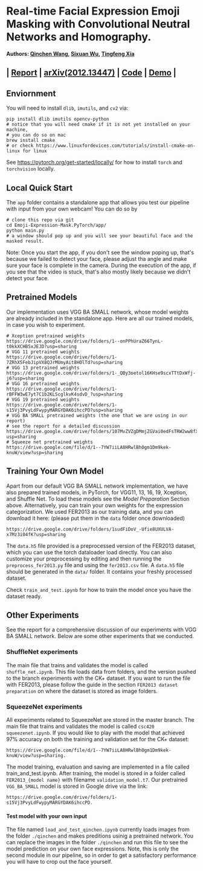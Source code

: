 # Real-time Facial Expression Emoji Masking with Convolutional Neutral Networks and Homography.
**Authors: [Qinchen Wang](https://qcw171717.github.io/Personal-Website/), [Sixuan Wu](https://github.com/wsxwsx543/), [Tingfeng Xia](https://tingfengx.com)**


## | [Report](./writeup/main.pdf) | [arXiv(2012.13447)](https://arxiv.org/pdf/2012.13447.pdf) | [Code](https://github.com/tingfengx/Emoji-Expression-Mask.PyTorch) | [Demo](https://youtu.be/GCjtXw1y8Pw) | 
## Enviornment
You will need to install ```dlib```, ```imutils```, and ```cv2``` via:
``````
pip install dlib imutils opencv-python
# notice that you will need cmake if it is not yet installed on your machine, 
# you can do so on mac
brew install cmake
# or check https://www.linuxfordevices.com/tutorials/install-cmake-on-linux for linux
``````
See https://pytorch.org/get-started/locally/ for how to install ```torch``` and ```torchvision``` locally. 

## Local Quick Start
The ```app``` folder contains a standalone app that allows you test our pipeline with input from your own webcam! You can do so by 
``````
# clone this repo via git
cd Emoji-Expression-Mask.PyTorch/app/
python main.py 
# a window should pop up and you will see your beautiful face and the masked result. 
``````
Note: Once you start the app, if you don't see the window poping up, that's because we failed to detect your face, please adjust tha angle and make sure your face is complete in the camera. During the execution of the app, if you see that the video is stuck, that's also mostly likely because we didn't detect your face. 

## Pretrained Models
Our implementation uses VGG BA SMALL network, whose model weights are already included in the standalone app. Here are all our trained models, in case you wish to experiment. 
``````
# Xception pretrained weights
https://drive.google.com/drive/folders/1--onPPhUraZ66TynL-t0kkXCHB5xJEJD?usp=sharing
# VGG 11 pretrained weights
https://drive.google.com/drive/folders/1-7ZRhX5FebJipVX8QJrMUmyAit8HOlTd?usp=sharing
# VGG 13 pretrained weights
https://drive.google.com/drive/folders/1-_QBy3oetol16KHse9scxTTtDxWfj-j6?usp=sharing
# VGG 16 pretrained weights
https://drive.google.com/drive/folders/1-rBFFW3wE7yt7C1b2KLScglkvK4sdvD_?usp=sharing
# VGG 19 pretrained weights
https://drive.google.com/drive/folders/1-s15Vj3PvyLdFwypyMARGYDAK6ihccPD?usp=sharing
# VGG BA SMALL pretrained weights (the one that we are using in our report)
# see the report for a detailed discussion 
https://drive.google.com/drive/folders/107MvZVZgDMmjZGVai0edFsTRW2ww8fX6?usp=sharing
# Squeeze net pretrained weights
https://drive.google.com/file/d/1--7YW7iiLA8HRwlBhOgm1Dm9kek-knuW/view?usp=sharing
``````

## Training Your Own Model
Apart from our default VGG BA SMALL network implementation, we have also prepared trained models, in PyTorch, for VGG11, 13, 16, 19, Xception, and Shuffle Net. To load these models see the *Model Preparation* Section above. Alternatively, you can train your own weights for the expression categorization. We used FER2013 as our training data, and you can download it here: (please put them in the ```data``` folder once downloaded)
``````
https://drive.google.com/drive/folders/1sudFiDoV_-Ufie8UXULVA-x7Mz3i04fK?usp=sharing
``````
The ```data.h5``` file provided is a preprocessed version of the FER2013 dataset, which you can use the torch dataloader load directly. You can also customize your preprocessing by editing and then running the ```preprocess_fer2013.py``` file and using the ```fer2013.csv``` file. A ```data.h5``` file should be generated in the ```data/``` folder. It contains your freshly processed dataset. 

Check ```train_and_test.ipynb``` for how to train the model once you have the dataset ready. 

## Other Experiments
See the report for a comprehensive discussion of our experiments with VGG BA SMALL network. Below are some other experiments that we conducted. 

### ShuffleNet experiments
The main file that trains and validates the model is called ```shuffle_net.ipynb```. This file loads data from folders, and the version pushed to the branch experiments with the CK+ dataset. If you want to run the file with FER2013, please follow the guide in the section ```FER2013 dataset preparation``` on where the dataset is stored as image folders.

### SqueezeNet experiments
All experiments related to SqueezeNet are stored in the master branch. The main file that trains and validates the model is called ```csc420 squeezenet.ipynb```. If you would like to play with the model that achieved 97% accuracy on both the training and validation set for the CK+ dataset: 
``````
https://drive.google.com/file/d/1--7YW7iiLA8HRwlBhOgm1Dm9kek-knuW/view?usp=sharing.
``````

The model training, evaluation and saving are implemented in a file called train_and_test.ipynb. After training, the model is stored in a folder called ```FER2013_{model name}``` with filename ```validation_model.t7```. Our pretrained ```VGG_BA_SMALL``` model is stored in Google drive via the link: 
``````
https://drive.google.com/drive/folders/1-s15Vj3PvyLdFwypyMARGYDAK6ihccPD.
``````

#### Test model with your own input
The file named ```load_and_test_qinchen.ipynb``` currently loads images from the folder ```./qinchen``` and makes preditions usinig a pretrained network. You can replace the images in the folder ```./qinchen``` and run this file to see the model prediction on your own face expressions. Note, this is only the second module in our pipeline, so in order to get a satisfactory performance you will have to crop out the face yourself.
